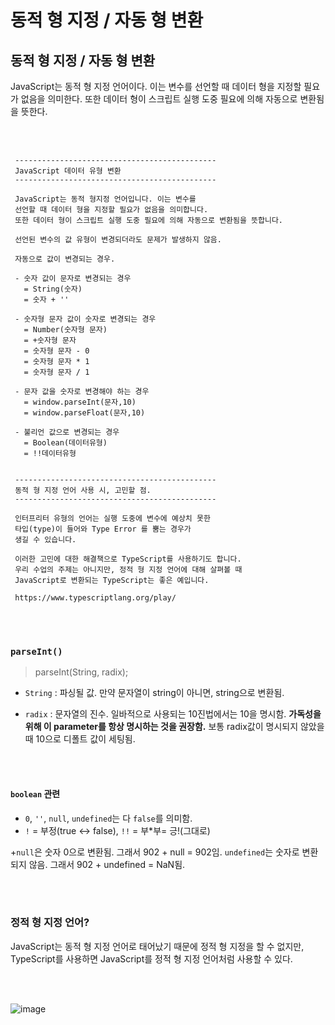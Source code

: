# 동적 형 지정 / 자동 형 변환

## 동적 형 지정 / 자동 형 변환
JavaScript는 동적 형 지정 언어이다. 이는 변수를 선언할 때 데이터 형을 지정할 필요가 없음을 의미한다. 또한 데이터 형이 스크립트 실행 도중 필요에 의해 자동으로 변환됨을 뜻한다.

<br/>
<br/>


     ---------------------------------------------
     JavaScript 데이터 유형 변환
     ---------------------------------------------

     JavaScript는 동적 형지정 언어입니다. 이는 변수를
     선언할 때 데이터 형을 지정할 필요가 없음을 의미합니다.
     또한 데이터 형이 스크립트 실행 도중 필요에 의해 자동으로 변환됨을 뜻합니다.

     선언된 변수의 값 유형이 변경되더라도 문제가 발생하지 않음.

     자동으로 값이 변경되는 경우.

     - 숫자 값이 문자로 변경되는 경우
       = String(숫자)
       = 숫자 + ''

     - 숫자형 문자 값이 숫자로 변경되는 경우
       = Number(숫자형 문자)
       = +숫자형 문자
       = 숫자형 문자 - 0
       = 숫자형 문자 * 1
       = 숫자형 문자 / 1

     - 문자 값을 숫자로 변경해야 하는 경우
       = window.parseInt(문자,10)
       = window.parseFloat(문자,10)

     - 불리언 값으로 변경되는 경우
       = Boolean(데이터유형)
       = !!데이터유형


     ---------------------------------------------
     동적 형 지정 언어 사용 시, 고민할 점.
     ---------------------------------------------

     인터프리터 유형의 언어는 실행 도중에 변수에 예상치 못한
     타입(type)이 들어와 Type Error 를 뿜는 경우가
     생길 수 있습니다.

     이러한 고민에 대한 해결책으로 TypeScript를 사용하기도 합니다.
     우리 수업의 주제는 아니지만, 정적 형 지정 언어에 대해 살펴볼 때
     JavaScript로 변환되는 TypeScript는 좋은 예입니다.

     https://www.typescriptlang.org/play/



<br/>
<br/>

### `parseInt()`

> parseInt(String, radix);

- `String` : 파싱될 값. 만약 문자열이 string이 아니면, string으로 변환됨.

- `radix` : 문자열의 진수. 일바적으로 사용되는 10진법에서는 10을 명시함. **가독성을 위해 이 parameter를 항상 명시하는 것을 권장함.** 보통 radix값이 명시되지 않았을 때 10으로 디폴트 값이 세팅됨.

<br/>
<br/>

#### `boolean` 관련
- `0`, `''`, `null`, `undefined`는 다 `false`를 의미함.
- `!` = 부정(true <-> false), `!!` = 부*부= 긍!(그대로)

+`null`은 숫자 0으로 변환됨. 그래서 902 + null = 902임. `undefined`는 숫자로 변환되지 않음. 그래서 902 + undefined = NaN됨. 


<br/>
<br/>


### 정적 형 지정 언어?
JavaScript는 동적 형 지정 언어로 태어났기 때문에 정적 형 지정을 할 수 없지만, TypeScript를 사용하면 JavaScript를 정적 형 지정 언어처럼 사용할 수 있다.


<br/>
<br/>

![image](https://user-images.githubusercontent.com/102462534/209687292-5768d789-8344-47ed-82c7-1914cebd4495.png)


<br/>
<br/>